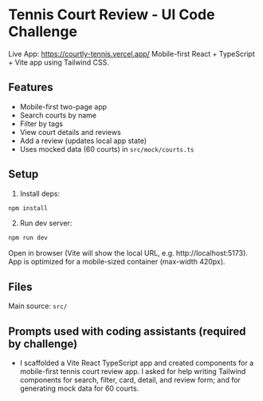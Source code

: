 # Tennis Court Review - UI Code Challenge
Live App: https://courtly-tennis.vercel.app/
Mobile-first React + TypeScript + Vite app using Tailwind CSS.

## Features
- Mobile-first two-page app
- Search courts by name
- Filter by tags
- View court details and reviews
- Add a review (updates local app state)
- Uses mocked data (60 courts) in `src/mock/courts.ts`

## Setup

1. Install deps:
```bash
npm install
```

2. Run dev server:
```bash
npm run dev
```

Open in browser (Vite will show the local URL, e.g. http://localhost:5173). App is optimized for a mobile-sized container (max-width 420px).

## Files
Main source: `src/`

## Prompts used with coding assistants (required by challenge)
- I scaffolded a Vite React TypeScript app and created components for a mobile-first tennis court review app. I asked for help writing Tailwind components for search, filter, card, detail, and review form; and for generating mock data for 60 courts.


